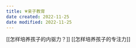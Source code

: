 ```yaml
---
title: 💗亲子教育
date created: 2022-11-25
date modified: 2022-11-25
---
```


[[怎样培养孩子的内驱力？]]
[[怎样培养孩子的专注力]]

